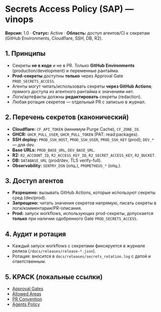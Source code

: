 # Secrets Access Policy (SAP) — vinops

**Версия:** 1.0 · **Статус:** Active · **Область:** доступ агентов/CI к секретам (GitHub Environments, Cloudflare, SSH, DB, R2).

## 1. Принципы
- Секреты **не в коде** и не в PR. Только **GitHub Environments** (production/development) и переменные рантайма.
- **Prod-секреты** доступны **только** через Approval Gate `PROD_SECRETS_ACCESS`.
- Агенты могут читать/использовать секреты **через GitHub Actions**; прямого доступа из агентного рантайма к значениям нет.
- Логи/артефакты должны **редактировать** секреты (redaction).
- Любая ротация секретов — отдельный PR с записью в журнал.

## 2. Перечень секретов (канонический)
- **Cloudflare:** `CF_API_TOKEN` (минимум Purge Cache), `CF_ZONE_ID`.
- **GHCR:** `GHCR_PULL_USER`, `GHCR_PULL_TOKEN` (PAT: read:packages).
- **SSH deploy:** `PROD_SSH_HOST`, `PROD_SSH_USER`, `PROD_SSH_KEY` (prod); `DEV_*` — для dev.
- **Base URLs:** `PROD_BASE_URL`, `DEV_BASE_URL`.
- **R2:** `R2_ACCOUNT_ID`, `R2_ACCESS_KEY_ID`, `R2_SECRET_ACCESS_KEY`, `R2_BUCKET`.
- **DB:** `DATABASE_URL` (prod/dev, TLS verify-full).
- **Observability:** `SENTRY_DSN` (опц.), `PROMETHEUS_*` (опц.).

## 3. Доступ агентов
- **Разрешено:** вызывать GitHub Actions, которые используют секреты сред (dev/prod).
- **Запрещено:** читать значения секретов напрямую, писать секреты в логи/комментарии/PR-описания.
- **Prod:** запуск workflows, использующих prod-секреты, допускается **только** при наличии одобренного Gate `PROD_SECRETS_ACCESS`.

## 4. Аудит и ротация
- Каждый запуск workflows с секретами фиксируется в журнале релиза (`/docs/releases/release-*.json`).
- Ротация: вносится в `docs/releases/secrets_rotation.log` с датой и ответственным.

## 5. KPACK (локальные ссылки)
- [Approval Gates](/.ai/APPROVAL_GATES.yaml)
- [Allowed Areas](/.ai/ALLOWED_AREAS.yaml)
- [PR Convention](/docs/PR_CONVENTION.md)
- [Agents Policy](/docs/AGENTS_POLICY.md)

